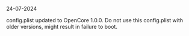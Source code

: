 24-07-2024

config.plist updated to OpenCore 1.0.0.
Do not use this config.plist with older versions, might result in failure to boot.
